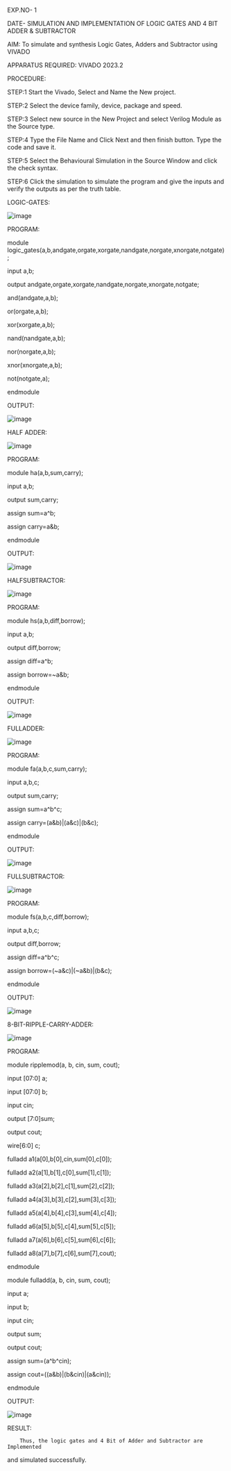                                                                  
 EXP.NO- 1 

DATE- 
                    SIMULATION AND IMPLEMENTATION OF LOGIC GATES AND 
                                           4 BIT ADDER & SUBTRACTOR 

AIM: To simulate and synthesis Logic Gates, Adders and Subtractor using VIVADO 

APPARATUS REQUIRED: VIVADO 2023.2 

PROCEDURE: 

STEP:1 Start the Vivado, Select and Name the New project. 

STEP:2 Select the device family, device, package and speed. 

STEP:3 Select new source in the New Project and select Verilog Module as the Source type. 

STEP:4 Type the File Name and Click Next and then finish button. Type the code and save it. 

STEP:5 Select the Behavioural Simulation in the Source Window and click the check syntax. 

STEP:6 Click the simulation to simulate the program and give the inputs and verify the outputs as per the truth table.

 
LOGIC-GATES: 

![image](https://github.com/Padmeshwaraan/VLSI-Experiments-1/assets/160568747/598eb676-fc4f-4543-a08b-60624c2c1419)
                            
PROGRAM: 

module logic_gates(a,b,andgate,orgate,xorgate,nandgate,norgate,xnorgate,notgate);

input a,b;

output andgate,orgate,xorgate,nandgate,norgate,xnorgate,notgate;

and(andgate,a,b);

or(orgate,a,b);

xor(xorgate,a,b);

nand(nandgate,a,b);

nor(norgate,a,b);

xnor(xnorgate,a,b);

not(notgate,a);

endmodule

OUTPUT:       


![image](https://github.com/Padmeshwaraan/VLSI-Experiments-1/assets/160568747/0bf7de7a-e772-4f1b-a1ac-76278dc145a5)

HALF ADDER: 


![image](https://github.com/Padmeshwaraan/VLSI-Experiments-1/assets/160568747/1efa0cef-9db7-441b-aad9-4accd714defe)

PROGRAM: 

module ha(a,b,sum,carry);

input a,b;

output sum,carry;

assign sum=a^b;

assign carry=a&b;

endmodule

OUTPUT:


![image](https://github.com/Padmeshwaraan/VLSI-Experiments-1/assets/160568747/7c204f4f-e3dd-4060-bdff-93e019fd3ba2)

HALFSUBTRACTOR:


![image](https://github.com/Padmeshwaraan/VLSI-Experiments-1/assets/160568747/c21b7c8d-c134-4467-b903-6ccf3c576cf6)

PROGRAM: 

module hs(a,b,diff,borrow);

input a,b; 

output diff,borrow;

assign diff=a^b; 

assign borrow=~a&b;

endmodule

OUTPUT:


![image](https://github.com/Padmeshwaraan/VLSI-Experiments-1/assets/160568747/3937e7e8-af45-468d-b05c-05c37d9d68d8)

FULLADDER: 


![image](https://github.com/Padmeshwaraan/VLSI-Experiments-1/assets/160568747/8020948e-1de8-4d83-8531-52532675485c)

PROGRAM: 

module fa(a,b,c,sum,carry);

input a,b,c; 

output sum,carry;

assign sum=a^b^c; 

assign carry=(a&b)|(a&c)|(b&c);

endmodule

OUTPUT:


![image](https://github.com/Padmeshwaraan/VLSI-Experiments-1/assets/160568747/9a51b020-a484-4b9b-b016-f93b67b9b303)

FULLSUBTRACTOR: 


![image](https://github.com/Padmeshwaraan/VLSI-Experiments-1/assets/160568747/c1a5ac2a-235a-47b6-9e5a-5d0487fdb3e0)

PROGRAM: 

module fs(a,b,c,diff,borrow);

input a,b,c;

output diff,borrow;

assign diff=a^b^c; 

assign borrow=(~a&c)|(~a&b)|(b&c); 

endmodule

OUTPUT:


![image](https://github.com/Padmeshwaraan/VLSI-Experiments-1/assets/160568747/5fda3116-d45e-4562-8083-edac1099f3ce)

 8-BIT-RIPPLE-CARRY-ADDER: 
 
 
 ![image](https://github.com/Padmeshwaraan/VLSI-Experiments-1/assets/160568747/b90d6719-3f52-437b-a37d-be4a12f989b5)

PROGRAM: 

module ripplemod(a, b, cin, sum, cout);

input [07:0] a;

input [07:0] b;

input cin;

output [7:0]sum;

output cout;

wire[6:0] c;

fulladd a1(a[0],b[0],cin,sum[0],c[0]);

fulladd a2(a[1],b[1],c[0],sum[1],c[1]);

fulladd a3(a[2],b[2],c[1],sum[2],c[2]);

fulladd a4(a[3],b[3],c[2],sum[3],c[3]);

fulladd a5(a[4],b[4],c[3],sum[4],c[4]);

fulladd a6(a[5],b[5],c[4],sum[5],c[5]);

fulladd a7(a[6],b[6],c[5],sum[6],c[6]);

fulladd a8(a[7],b[7],c[6],sum[7],cout);

endmodule

module fulladd(a, b, cin, sum, cout);

input a;

input b;

input cin;

output sum;

output cout;

assign sum=(a^b^cin);

assign cout=((a&b)|(b&cin)|(a&cin));

endmodule

OUTPUT: 


![image](https://github.com/Padmeshwaraan/VLSI-Experiments-1/assets/160568747/58adbe5a-8aa9-4862-94f3-3af09e0aef9b)

RESULT:

        Thus, the logic gates and 4 Bit of Adder and Subtractor are Implemented 
and simulated successfully.

 


